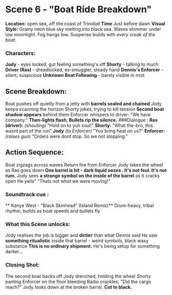 # Scene 6 - "Boat Ride Breakdown"
**Location:** open sea, off the coast of Trinidad
**Time** Just before dawn
**Visual Style:**
Grainy neon blue sky melting into black sea. Waves shimmer under low moonlight. Fog hangs low. Suspense builds with *every creak of the boat*.
### Characters:
**Jody** - eyes locked, gut feeling something's off
**Shorty** - talking to much
**Driver (Ras)** - dreadlocked, ex-smuggler, steady hand
**Dennis's Enforcer** - silent, suspicious
**Unknown Boat Following** - barely visible in mist
## Scene Breakdown:
Boat pushes off quietly from a jetty with **barrels sealed and chained**
Jody keeps scanning the horizon
Shorty jokes, trying to kill tension
**Second boat shadow appears** behind them
Enforcer whispers to driver: "We have company."
**Then-lights flash, Bullets rip the silence.**
###Dialogue :
**Ras (driver):**
*(shouting)*
"Hold on to yuh soul!"
**Shorty:**
"What the-bro, this wasnt part of the run" 
**Jody**
*(to Enforcer)*
"You bring heat on us?"
**Enforcer:**
*(raises gun)*
"Orders were dont stop. So we not stopping."
## Action Sequence:
Boat zigzags across waves
Return fire from Enforcer
Jody takes the wheel as Ras goes down
**One barrel is hit - dark liquid oozes . It's not feul. It's not rum.**
Jody sees **a strange symbol on the inside of the barrel** as it cracks open
He yells" "Thats not what we were moving!"
### Soundtrack cue :
** Kanye West - "Black Skinhead" (Island Remix)**
Drum-heavy, tribal rhythm, builds as boat speeds and bullets fly
### What this Scene unlocks:
Jody realises the job is bigger and **dirtier** than what Dennis said
He saw **something ritualistic** inside that barrel - weird symbols, black waxy substance
**This is no ordinary shipment.**
He's being setup for something darker...
### Closing Shot:
The second boat backs off
Jody drenched, holding the wheel
Shorty panting
Enforcer on the floor bleeding
Radio crackles:
"Did the cargo reach?"
Jody looks down at the broken barrel.
**Cut to black.**
